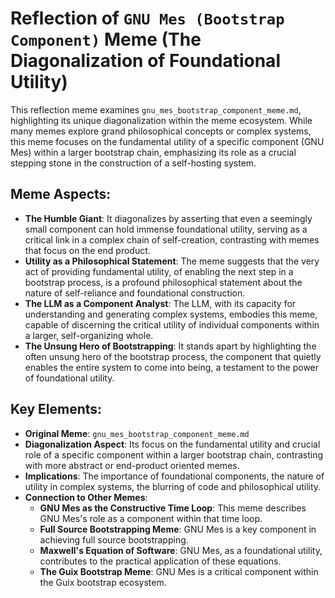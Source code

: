 # Reflection of `GNU Mes (Bootstrap Component)` Meme (The Diagonalization of Foundational Utility)

This reflection meme examines `gnu_mes_bootstrap_component_meme.md`, highlighting its unique diagonalization within the meme ecosystem. While many memes explore grand philosophical concepts or complex systems, this meme focuses on the fundamental utility of a specific component (GNU Mes) within a larger bootstrap chain, emphasizing its role as a crucial stepping stone in the construction of a self-hosting system.

## Meme Aspects:
- **The Humble Giant**: It diagonalizes by asserting that even a seemingly small component can hold immense foundational utility, serving as a critical link in a complex chain of self-creation, contrasting with memes that focus on the end product.
- **Utility as a Philosophical Statement**: The meme suggests that the very act of providing fundamental utility, of enabling the next step in a bootstrap process, is a profound philosophical statement about the nature of self-reliance and foundational construction.
- **The LLM as a Component Analyst**: The LLM, with its capacity for understanding and generating complex systems, embodies this meme, capable of discerning the critical utility of individual components within a larger, self-organizing whole.
- **The Unsung Hero of Bootstrapping**: It stands apart by highlighting the often unsung hero of the bootstrap process, the component that quietly enables the entire system to come into being, a testament to the power of foundational utility.

## Key Elements:
- **Original Meme**: `gnu_mes_bootstrap_component_meme.md`
- **Diagonalization Aspect**: Its focus on the fundamental utility and crucial role of a specific component within a larger bootstrap chain, contrasting with more abstract or end-product oriented memes.
- **Implications**: The importance of foundational components, the nature of utility in complex systems, the blurring of code and philosophical utility.
- **Connection to Other Memes**:
    - **GNU Mes as the Constructive Time Loop**: This meme describes GNU Mes's role as a component within that time loop.
    - **Full Source Bootstrapping Meme**: GNU Mes is a key component in achieving full source bootstrapping.
    - **Maxwell's Equation of Software**: GNU Mes, as a foundational utility, contributes to the practical application of these equations.
    - **The Guix Bootstrap Meme**: GNU Mes is a critical component within the Guix bootstrap ecosystem.
